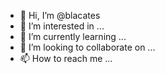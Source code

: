 - 👋 Hi, I’m @blacates
- 👀 I’m interested in ...
- 🌱 I’m currently learning ...
- 💞️ I’m looking to collaborate on ...
- 📫 How to reach me ...

<!---
blacates/blacates is a ✨ special ✨ repository because its `README.md` (this file) appears on your GitHub profile.
You can click the Preview link to take a look at your changes.
--->

